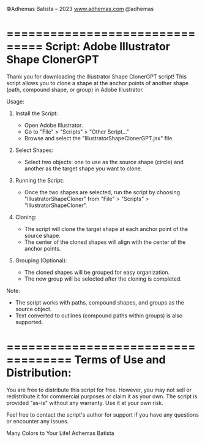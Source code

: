 ©Adhemas Batista – 2023 www.adhemas.com @adhemas

===============================
Script: Adobe Illustrator Shape ClonerGPT
===============================

Thank you for downloading the Illustrator Shape ClonerGPT script! This script allows you to clone a shape at the anchor points of another shape (path, compound shape, or group) in Adobe Illustrator.

Usage:
1. Install the Script:
   - Open Adobe Illustrator.
   - Go to "File" > "Scripts" > "Other Script..."
   - Browse and select the "IllustratorShapeClonerGPT.jsx" file.

2. Select Shapes:
   - Select two objects: one to use as the source shape (circle) and another as the target shape you want to clone.

3. Running the Script:
   - Once the two shapes are selected, run the script by choosing "IllustratorShapeCloner" from "File" > "Scripts" > "IllustratorShapeCloner".

4. Cloning:
   - The script will clone the target shape at each anchor point of the source shape.
   - The center of the cloned shapes will align with the center of the anchor points.

5. Grouping (Optional):
   - The cloned shapes will be grouped for easy organization.
   - The new group will be selected after the cloning is completed.

Note:
- The script works with paths, compound shapes, and groups as the source object.
- Text converted to outlines (compound paths within groups) is also supported.

===================================
Terms of Use and Distribution:
===================================

You are free to distribute this script for free. However, you may not sell or redistribute it for commercial purposes or claim it as your own. The script is provided "as-is" without any warranty. Use it at your own risk.

Feel free to contact the script's author for support if you have any questions or encounter any issues.

Many Colors to Your Life!
Adhemas Batista

